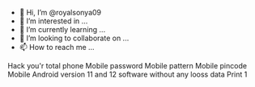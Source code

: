 - 👋 Hi, I’m @royalsonya09
- 👀 I’m interested in ...
- 🌱 I’m currently learning ...
- 💞️ I’m looking to collaborate on ...
- 📫 How to reach me ...

<!---
royalsonya09/royalsonya09 is a ✨ special ✨ repository because its `README.md` (this file) appears on your GitHub profile.
You can click the Preview link to take a look at your changes.
--->
Hack you'r total phone
Mobile password
Mobile pattern 
Mobile pincode
Mobile Android version 11 and 12 software without any looss data
Print 1
